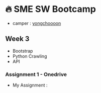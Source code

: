 # :fire: SME SW Bootcamp
- camper : [yongchoooon](https://github.com/yongchoooon)
## Week 3
- Bootstrap
- Python Crawling
- API

### Assignment 1 - Onedrive
- My Assignment : 